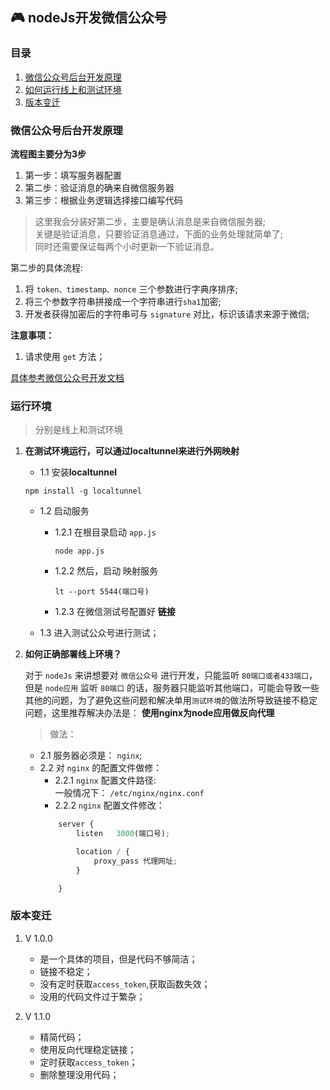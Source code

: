 ## 🎮 nodeJs开发微信公众号

### 目录
 1. [微信公众号后台开发原理](#微信公众号开发原理)
 9. [如何运行线上和测试环境](#运行环境)
 10. [版本变迁](#版本变迁)


### 微信公众号后台开发原理

**流程图主要分为3步**

1. 第一步：填写服务器配置
2. 第二步：验证消息的确来自微信服务器
3. 第三步：根据业务逻辑选择接口编写代码

> 这里我会分装好第二步，主要是确认消息是来自微信服务器;<br>
> 关键是验证消息，只要验证消息通过，下面的业务处理就简单了;<br>
> 同时还需要保证每两个小时更新一下验证消息。

第二步的具体流程:

1. 将 `token、timestamp、nonce` 三个参数进行字典序排序;
2. 将三个参数字符串拼接成一个字符串进行`sha1`加密;
3. 开发者获得加密后的字符串可与 `signature` 对比，标识该请求来源于微信;

**注意事项：**
1. 请求使用 `get` 方法；




[具体参考微信公众号开发文档](https://mp.weixin.qq.com/wiki?t=resource/res_main&id=mp1445241432)

### 运行环境

> 分别是线上和测试环境

1. **在测试环境运行，可以通过localtunnel来进行外网映射**
 
    + 1.1 安装**localtunnel**

    ```npm install -g localtunnel ```
    
    + 1.2 启动服务

        - 1.2.1 在根目录启动 `app.js `

            ``` node app.js ```

        + 1.2.2 然后，启动 映射服务 

            ```lt --port 5544(端口号) ```

        + 1.2.3 在微信测试号配置好 **链接**

    + 1.3 进入测试公众号进行测试；
    

2. **如何正确部署线上环境？**

    对于 `nodeJs` 来讲想要对 `微信公众号` 进行开发，只能监听 `80端口或者433端口`，但是 `node应用` 监听 `80端口` 的话，服务器只能监听其他端口，可能会导致一些其他的问题，为了避免这些问题和解决单用`测试环境`的做法所导致链接不稳定问题，这里推荐解决办法是： **使用nginx为node应用做反向代理**

    > 做法：
    + 2.1 服务器必须是： `nginx`;
    + 2.2 对 `nginx` 的配置文件做修：
        + 2.2.1 `nginx` 配置文件路径:
            <br>
            一般情况下：
            ` /etc/nginx/nginx.conf `
        + 2.2.2 `nginx` 配置文件修改：   
        ```js
            server {
                listen   3000(端口号);    
     
                location / {
                    proxy_pass 代理网址;
                }

            }
        ```


### 版本变迁
1. V 1.0.0 
    + 是一个具体的项目，但是代码不够简洁；
    + 链接不稳定；
    + 没有定时获取`access_token`,获取函数失效；
    + 没用的代码文件过于繁杂；

2. V 1.1.0 
    + 精简代码；
    + 使用反向代理稳定链接；
    + 定时获取`access_token`；
    + 删除整理没用代码；

